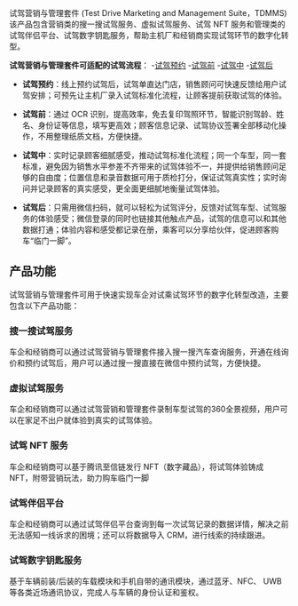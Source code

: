 试驾营销与管理套件 (Test Drive Marketing and Management Suite，TDMMS)该产品包含营销类的搜一搜试驾服务、虚拟试驾服务、试驾 NFT 服务和管理类的试驾伴侣平台、试驾数字钥匙服务，帮助主机厂和经销商实现试驾环节的数字化转型。

**试驾营销与管理套件可适配的试驾流程**：
<dx-steps>
-[试驾预约](#step1)
-[试驾前](#step2)
-[试驾中](#step3)
-[试驾后](#step4)
</dx-steps>



- **试驾预约**[](id:step1)：线上预约试驾后，试驾单直达门店，销售顾问可快速反馈给用户试驾安排；可预先让主机厂录入试驾标准化流程，让顾客提前获取试驾的体验。

- **试驾前**[](id:step2)：通过 OCR 识别，提高效率，免去复印驾照环节，智能识别驾龄、姓名、身份证等信息，填写更高效；顾客信息记录、试驾协议签署全部移动化操作，不用整理纸质文档，方便快捷。

- **试驾中**[](id:step3)：实时记录顾客细腻感受，推动试驾标准化流程；同一个车型，同一套标准，避免因为销售水平参差不齐带来的试驾体验不一，并提供给销售顾问足够的自由度；位置信息和录音数据可用于质检打分，保证试驾真实性；实时询问并记录顾客的真实感受，更全面更细腻地衡量试驾体验。

- **试驾后**[](id:step4)：只需用微信扫码，就可以轻松为试驾评分，反馈对试驾车型、试驾服务的体验感受；微信登录的同时也链接其他触点产品，试驾的信息可以和其他数据打通；体验内容和感受都记录在册，乘客可以分享给伙伴，促进顾客购车“临门一脚”。




## 产品功能
试驾营销与管理套件可用于快速实现车企对试乘试驾环节的数字化转型改造，主要包含以下产品功能：

### 搜一搜试驾服务
车企和经销商可以通过试驾营销与管理套件接入搜一搜汽车查询服务，开通在线询价和预约试驾后，用户可以通过搜一搜直接在微信中预约试驾，方便快捷。

### 虚拟试驾服务
车企和经销商可以通过试驾营销和管理套件录制车型试驾的360全景视频，用户可以在家足不出户就体验到真实的试驾体验。

### 试驾 NFT 服务
车企和经销商可以基于腾讯至信链发行 NFT（数字藏品），将试驾体验铸成 NFT，附带营销玩法，助力购车临门一脚

### 试驾伴侣平台
车企和经销商可以通过试驾伴侣平台查询到每一次试驾记录的数据详情，解决之前无法感知一线诉求的困境；还可以将数据导入 CRM，进行线索的持续跟进。

### 试驾数字钥匙服务
基于车辆前装/后装的车载模块和手机自带的通讯模块，通过蓝牙、NFC、 UWB 等各类近场通讯协议，完成人与车辆的身份认证和鉴权。
